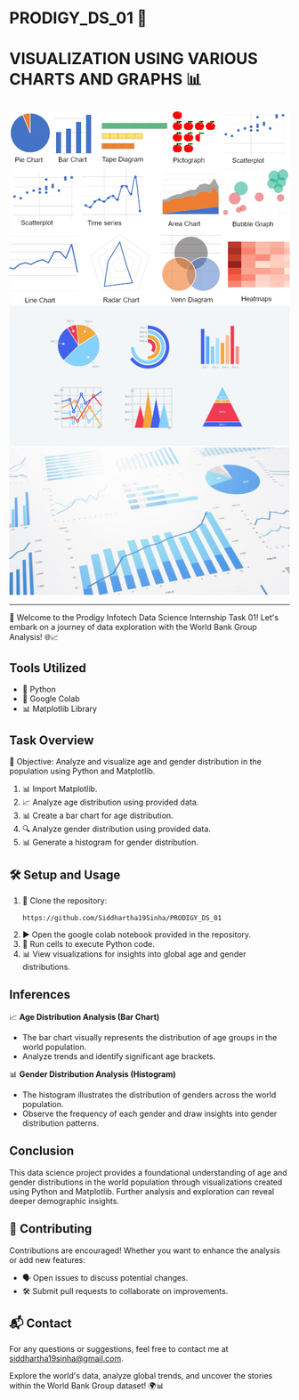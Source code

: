 # PRODIGY_DS_01 🌟
# VISUALIZATION USING VARIOUS CHARTS AND GRAPHS 📊 

##
![Image 1](https://github.com/Siddhartha19Sinha/PRODIGY_DS_01/blob/main/Image1.webp)
![Image 2](https://github.com/Siddhartha19Sinha/PRODIGY_DS_01/blob/main/Image2.png)
![Image 3](https://github.com/Siddhartha19Sinha/PRODIGY_DS_01/blob/main/Image3.jpg)

---

🌟 Welcome to the Prodigy Infotech Data Science Internship Task 01! Let's embark on a journey of data exploration with the World Bank Group Analysis! 🌐📈

## Tools Utilized
- 🐍 Python
- 📔 Google Colab
- 📊 Matplotlib Library

## Task Overview
🎯 Objective: Analyze and visualize age and gender distribution in the population using Python and Matplotlib.

1. 📊 Import Matplotlib.
2. 📈 Analyze age distribution using provided data.
3. 📊 Create a bar chart for age distribution.
4. 🔍 Analyze gender distribution using provided data.
5. 📊 Generate a histogram for gender distribution.

## 🛠️ Setup and Usage
1. 🚀 Clone the repository:
    ```
    https://github.com/Siddhartha19Sinha/PRODIGY_DS_01
    ```
2. ▶️ Open the google colab notebook provided in the repository.
3. 👀 Run cells to execute Python code.
4. 📊 View visualizations for insights into global age and gender distributions.

## Inferences
📈 **Age Distribution Analysis (Bar Chart)**
- The bar chart visually represents the distribution of age groups in the world population.
- Analyze trends and identify significant age brackets.

📊 **Gender Distribution Analysis (Histogram)**
- The histogram illustrates the distribution of genders across the world population.
- Observe the frequency of each gender and draw insights into gender distribution patterns.

## Conclusion
This data science project provides a foundational understanding of age and gender distributions in the world population through visualizations created using Python and Matplotlib. Further analysis and exploration can reveal deeper demographic insights.

## 🤝 Contributing
Contributions are encouraged! Whether you want to enhance the analysis or add new features:
- 🗣️ Open issues to discuss potential changes.
- 🛠️ Submit pull requests to collaborate on improvements.

## 📬 Contact
For any questions or suggestions, feel free to contact me at [siddhartha19sinha@gmail.com](mailto:siddhartha19sinha@gmail.com).

Explore the world's data, analyze global trends, and uncover the stories within the World Bank Group dataset! 🌍📊
